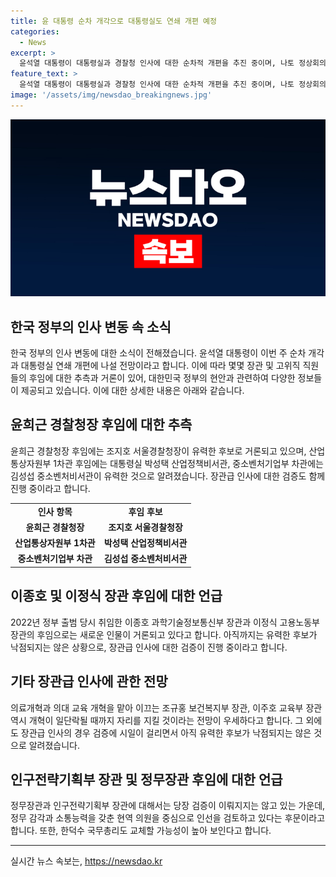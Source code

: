 ```yaml
---
title: 윤 대통령 순차 개각으로 대통령실도 연쇄 개편 예정
categories:
  - News
excerpt: >
  윤석열 대통령이 대통령실과 경찰청 인사에 대한 순차적 개편을 추진 중이며, 나토 정상회의 참석을 통해 한미동맹을 강화했다는 평가를 받았다. 신임 통일부 차관과 대변인에 대한 인사를 단행했으며, 추가적인 인사 발표와 장관급 인사에 대한 검증이 진행 중이다. 윤희근 경찰청장 후임으로 조지호 서울경찰청장이, 산업통상자원부 1차관 후임으로 박성택 산업정책비서관이 유력히 거론되고 있다. 이종호 과학기술정보통신부 장관과 이정식 고용노동부 장관의 교체도 예상되고 있으며, 정무장관과 인구전략기획부 장관에 대한 검증은 이뤄지지 않고 있는 상황이다.
feature_text: >
  윤석열 대통령이 대통령실과 경찰청 인사에 대한 순차적 개편을 추진 중이며, 나토 정상회의 참석을 통해 한미동맹을 강화했다는 평가를 받았다. 신임 통일부 차관과 대변인에 대한 인사를 단행했으며, 추가적인 인사 발표와 장관급 인사에 대한 검증이 진행 중이다. 윤희근 경찰청장 후임으로 조지호 서울경찰청장이, 산업통상자원부 1차관 후임으로 박성택 산업정책비서관이 유력히 거론되고 있다. 이종호 과학기술정보통신부 장관과 이정식 고용노동부 장관의 교체도 예상되고 있으며, 정무장관과 인구전략기획부 장관에 대한 검증은 이뤄지지 않고 있는 상황이다.
image: '/assets/img/newsdao_breakingnews.jpg'
---
```


<p><img src="/assets/img/newsdao_breakingnews.jpg" alt="implanttips 속보" /></p>

<h2 data-ke-size="size26">한국 정부의 인사 변동 속 소식</h2>

<p data-ke-size="size16">한국 정부의 인사 변동에 대한 소식이 전해졌습니다. 윤석열 대통령이 이번 주 순차 개각과 대통령실 연쇄 개편에 나설 전망이라고 합니다. 이에 따라 몇몇 장관 및 고위직 직원들의 후임에 대한 추측과 거론이 있어, 대한민국 정부의 현안과 관련하여 다양한 정보들이 제공되고 있습니다. 이에 대한 상세한 내용은 아래와 같습니다.</p>

<h2 data-ke-size="size24">윤희근 경찰청장 후임에 대한 추측</h2>

<p data-ke-size="size16">윤희근 경찰청장 후임에는 조지호 서울경찰청장이 유력한 후보로 거론되고 있으며, 산업통상자원부 1차관 후임에는 대통령실 박성택 산업정책비서관, 중소벤처기업부 차관에는 김성섭 중소벤처비서관이 유력한 것으로 알려졌습니다. 장관급 인사에 대한 검증도 함께 진행 중이라고 합니다.</p>

<table>
    <tr>
        <td style="text-align: center; height: 17px;"><b>인사 항목</b></td>
        <td style="text-align: center; height: 17px;"><b>후임 후보</b></td>
    </tr>
    <tr>
        <td style="text-align: center; height: 17px;"><b>윤희근 경찰청장</b></td>
        <td style="text-align: center; height: 17px;"><b>조지호 서울경찰청장</b></td>
    </tr>
    <tr>
        <td style="text-align: center; height: 17px;"><b>산업통상자원부 1차관</b></td>
        <td style="text-align: center; height: 17px;"><b>박성택 산업정책비서관</b></td>
    </tr>
    <tr>
        <td style="text-align: center; height: 17px;"><b>중소벤처기업부 차관</b></td>
        <td style="text-align: center; height: 17px;"><b>김성섭 중소벤처비서관</b></td>
    </tr>
</table>

<h2 data-ke-size="size24">이종호 및 이정식 장관 후임에 대한 언급</h2>

<p data-ke-size="size16">2022년 정부 출범 당시 취임한 이종호 과학기술정보통신부 장관과 이정식 고용노동부 장관의 후임으로는 새로운 인물이 거론되고 있다고 합니다. 아직까지는 유력한 후보가 낙점되지는 않은 상황으로, 장관급 인사에 대한 검증이 진행 중이라고 합니다.</p>

<h2 data-ke-size="size24">기타 장관급 인사에 관한 전망</h2>

<p data-ke-size="size16">의료개혁과 의대 교육 개혁을 맡아 이끄는 조규홍 보건복지부 장관, 이주호 교육부 장관 역시 개혁이 일단락될 때까지 자리를 지킬 것이라는 전망이 우세하다고 합니다. 그 외에도 장관급 인사의 경우 검증에 시일이 걸리면서 아직 유력한 후보가 낙점되지는 않은 것으로 알려졌습니다.</p>

<h2 data-ke-size="size24">인구전략기획부 장관 및 정무장관 후임에 대한 언급</h2>

<p data-ke-size="size16">정무장관과 인구전략기획부 장관에 대해서는 당장 검증이 이뤄지지는 않고 있는 가운데, 정무 감각과 소통능력을 갖춘 현역 의원을 중심으로 인선을 검토하고 있다는 후문이라고 합니다. 또한, 한덕수 국무총리도 교체할 가능성이 높아 보인다고 합니다.</p>

<hr>

<p data-ke-size="size16"></p>
실시간 뉴스 속보는, <a href="https://newsdao.kr" rel="dofollow">https://newsdao.kr</a>



